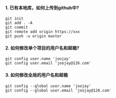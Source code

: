 #### 1. 已有本地库，如何上传到github中?

```
git init
git add . -A
git commit
git remote add origin https://xxx
git push -u origin master
```

#### 2. 如何修改单个项目的用户名和邮箱?

```
git config user.name 'joojay'
git config user.email 'joojay@126.com'
```

#### 3. 如何修改全局的用户名和邮箱

```
git config --global user.name 'joojay'
git config --global user.email 'joojay@126.com'
```